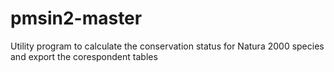 # pmsin2-master

Utility program to calculate the conservation status for Natura 2000 species and export the corespondent tables
